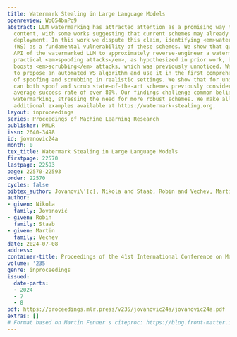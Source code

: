 ```yaml
---
title: Watermark Stealing in Large Language Models
openreview: Wp054bnPq9
abstract: LLM watermarking has attracted attention as a promising way to detect AI-generated
  content, with some works suggesting that current schemes may already be fit for
  deployment. In this work we dispute this claim, identifying <em>watermark stealing</em>
  (WS) as a fundamental vulnerability of these schemes. We show that querying the
  API of the watermarked LLM to approximately reverse-engineer a watermark enables
  practical <em>spoofing attacks</em>, as hypothesized in prior work, but also greatly
  boosts <em>scrubbing</em> attacks, which was previously unnoticed. We are the first
  to propose an automated WS algorithm and use it in the first comprehensive study
  of spoofing and scrubbing in realistic settings. We show that for under $50 an attacker
  can both spoof and scrub state-of-the-art schemes previously considered safe, with
  average success rate of over 80%. Our findings challenge common beliefs about LLM
  watermarking, stressing the need for more robust schemes. We make all our code and
  additional examples available at https://watermark-stealing.org.
layout: inproceedings
series: Proceedings of Machine Learning Research
publisher: PMLR
issn: 2640-3498
id: jovanovic24a
month: 0
tex_title: Watermark Stealing in Large Language Models
firstpage: 22570
lastpage: 22593
page: 22570-22593
order: 22570
cycles: false
bibtex_author: Jovanovi\'{c}, Nikola and Staab, Robin and Vechev, Martin
author:
- given: Nikola
  family: Jovanović
- given: Robin
  family: Staab
- given: Martin
  family: Vechev
date: 2024-07-08
address:
container-title: Proceedings of the 41st International Conference on Machine Learning
volume: '235'
genre: inproceedings
issued:
  date-parts:
  - 2024
  - 7
  - 8
pdf: https://proceedings.mlr.press/v235/jovanovic24a/jovanovic24a.pdf
extras: []
# Format based on Martin Fenner's citeproc: https://blog.front-matter.io/posts/citeproc-yaml-for-bibliographies/
---
```

